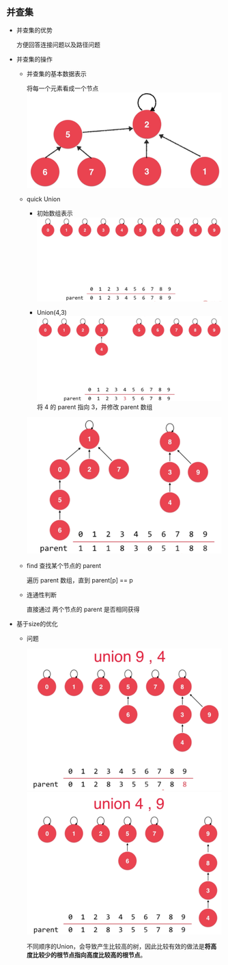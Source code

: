 ## 并查集

- 并查集的优势

	方便回答连接问题以及路径问题
    
- 并查集的操作

	- 并查集的基本数据表示

		将每一个元素看成一个节点
		![](./img/64.png)
        
    - quick Union

		- 初始数组表示
		![](./img/65.png)
        
        - Union(4,3)
		![](./img/66.png)
		将 $4$ 的 parent 指向 $3$，并修改 parent 数组
        
        ![](./img/67.png)
    - find 查找某个节点的 parent
     	
       遍历 parent 数组，直到 parent[p] == p
        
  - 连通性判断

	直接通过 两个节点的 parent 是否相同获得

- 基于size的优化

	- 问题

		![](./img/68.png)
        ![](./img/69.png)
        
        不同顺序的Union，会导致产生比较高的树，因此比较有效的做法是**将高度比较少的根节点指向高度比较高的根节点**。